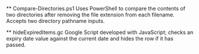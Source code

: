 ** Compare-Directories.ps1
Uses PowerShell to compare the contents of two directories after removing the file extension from each filename. Accepts two directory pathname inputs.

** hideExpiredItems.gc
Google Script developed with JavaScript; checks an expiry date value against the current date and hides the row if it has passed.
